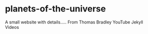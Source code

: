# planets-of-the-universe
A small website with details.....   From Thomas Bradley YouTube Jekyll Videos
